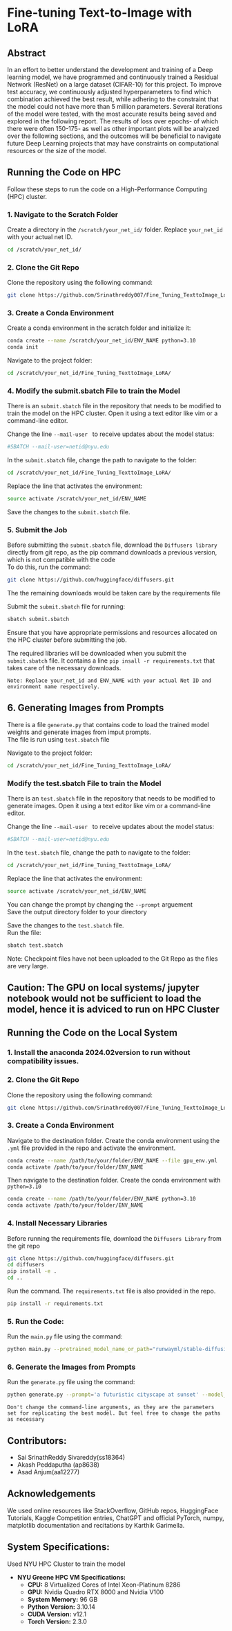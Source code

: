 # Fine-tuning Text-to-Image with LoRA
## Abstract
In an effort to better understand the development and training of a Deep learning model, we have programmed and continuously trained a Residual Network (ResNet) on a large dataset (CIFAR-10) for this project. To improve test accuracy, we continuously adjusted hyperparameters to find which combination achieved the best result, while adhering to the constraint that the model could not have more than 5 million parameters. Several iterations of the model were tested, with the most accurate results being saved and explored in the following report. The results of loss over epochs- of which there were often 150-175- as well as other important plots will be analyzed over the following sections, and the outcomes will be beneficial to navigate future Deep Learning projects that may have constraints on computational resources or the size of the model.

<h2>Running the Code on HPC</h2> 
Follow these steps to run the code on a High-Performance Computing (HPC) cluster.

### 1. Navigate to the Scratch Folder
Create a directory in the `/scratch/your_net_id/` folder. Replace `your_net_id` with your actual net ID.

```bash
cd /scratch/your_net_id/

```
### 2. Clone the Git Repo
Clone the repository using the following command: 
``` bash
git clone https://github.com/Srinathreddy007/Fine_Tuning_TexttoImage_LoRA.git
```

### 3. Create a Conda Environment
Create a conda environment in the scratch folder and initialize it:
```bash
conda create --name /scratch/your_net_id/ENV_NAME python=3.10
conda init
```

Navigate to the project folder:
```bash
cd /scratch/your_net_id/Fine_Tuning_TexttoImage_LoRA/
```
### 4. Modify the submit.sbatch File to train the Model
There is an `submit.sbatch` file in the repository that needs to be modified to train the model on the HPC cluster. Open it using a text editor like vim or a command-line editor.

Change the line `--mail-user ` to receive updates about the model status:
```bash
#SBATCH --mail-user=netid@nyu.edu
```
In the `submit.sbatch` file, change the path to navigate to the folder:
```bash
cd /scratch/your_net_id/Fine_Tuning_TexttoImage_LoRA/
```
Replace the line that activates the environment:
```bash
source activate /scratch/your_net_id/ENV_NAME
```

Save the changes to the  `submit.sbatch` file.

### 5. Submit the Job
Before submitting the `submit.sbatch` file, download the `Diffusers library` directly from git repo, as the pip command downloads a previous version, which is not compatible with the code </br>
To do this, run the command:
```bash
git clone https://github.com/huggingface/diffusers.git
```
The the remaining downloads would be taken care by the requirements file </br>

Submit the `submit.sbatch` file for running:
```bash
sbatch submit.sbatch
```
Ensure that you have appropriate permissions and resources allocated on the HPC cluster before submitting the job.

The required libraries will be downloaded when you submit the `submit.sbatch` file. It contains a line `pip insall -r requirements.txt` that takes care of the necessary downloads. 

`Note: Replace your_net_id and ENV_NAME with your actual Net ID and environment name respectively.`

## 6. Generating Images from Prompts
There is a file `generate.py` that contains code to load the trained model weights and generate images from imput prompts. </br>
The file is run using `test.sbatch` file </br>

Navigate to the project folder:
```bash
cd /scratch/your_net_id/Fine_Tuning_TexttoImage_LoRA/
```
### Modify the test.sbatch File to train the Model
There is an `test.sbatch` file in the repository that needs to be modified to generate images. Open it using a text editor like vim or a command-line editor.

Change the line `--mail-user ` to receive updates about the model status:
```bash
#SBATCH --mail-user=netid@nyu.edu
```
In the `test.sbatch` file, change the path to navigate to the folder:
```bash
cd /scratch/your_net_id/Fine_Tuning_TexttoImage_LoRA/
```
Replace the line that activates the environment:
```bash
source activate /scratch/your_net_id/ENV_NAME
```
You can change the prompt by changing the `--prompt` arguement </br>
Save the output directory folder to your directory

Save the changes to the  `test.sbatch` file. </br>
Run the file:
```bash
sbatch test.sbatch
```

Note: Checkpoint files have not been uploaded to the Git Repo as the files are very large. </br>


## Caution: The GPU on local systems/ jupyter notebook would not be sufficient to load the model, hence it is adviced to run on HPC Cluster </br>

## Running the Code on the Local System
### 1. Install the anaconda 2024.02version to run without compatibility issues. 

### 2. Clone the Git Repo
Clone the repository using the following command: 
``` bash
git clone https://github.com/Srinathreddy007/Fine_Tuning_TexttoImage_LoRA.git
```
### 3. Create a Conda Environment
Navigate to the destination folder. Create the conda environment using the `.yml` file provided in the repo and activate the environment.
```bash
conda create --name /path/to/your/folder/ENV_NAME --file gpu_env.yml
conda activate /path/to/your/folder/ENV_NAME 
```
Then navigate to the destination folder. Create the conda environment with `python=3.10`
```bash
conda create --name /path/to/your/folder/ENV_NAME python=3.10
conda activate /path/to/your/folder/ENV_NAME 
```

### 4. Install Necessary Libraries
Before running the requirements file, download the `Diffusers Library` from the git repo
```bash
git clone https://github.com/huggingface/diffusers.git
cd diffusers
pip install -e .
cd ..

```
Run the command. The `requirements.txt` file is also provided in the repo. 
```bash
pip install -r requirements.txt
```

### 5. Run the Code:
Run the `main.py` file using the command:
```bash
python main.py --pretrained_model_name_or_path="runwayml/stable-diffusion-v1-5" --dataset_name="nlphuji/flickr30k" --output_dir="/scratch/ap8638/Train_DL/Train-Results/Train-3" --cache_dir="/scratch/ap8638/Train_DL/output/cache/" --logging_dir="/scratch/ap8638/Train_DL/output/logs"  --learning_rate=1e-4 --num_train_epochs=1   
```


 ### 6. Generate the Images from Prompts
 Run the `generate.py` file using the command:
 ```bash
python generate.py --prompt='a futuristic cityscape at sunset' --model_path='/scratch/ap8638/Train_DL/Train-Results/Train-2/pytorch_lora_weights.safetensors' --steps=25
```

`Don't change the command-line arguments, as they are the parameters set for replicating the best model. But feel free to change the paths as necessary`

 ## Contributors:
 <ul>
  <li> Sai SrinathReddy Sivareddy(ss18364)</li>
  <li>Akash Peddaputha (ap8638)</li>
  <li>Asad Anjum(aa12277)</li>
 </ul>
 
## Acknowledgements
 We used online resources like StackOverflow, GitHub repos, HuggingFace Tutorials, Kaggle Competition entries, ChatGPT and official PyTorch, numpy, matplotlib documentation and recitations by Karthik Garimella. 

## System Specifications:
Used NYU HPC Cluster to train the model
<ul>
    <li>
        <strong>NYU Greene HPC VM Specifications:</strong>
        <ul>
            <li><strong>CPU:</strong> 8 Virtualized Cores of Intel Xeon-Platinum 8286</li>
            <li><strong>GPU:</strong> Nvidia Quadro RTX 8000 and Nvidia V100</li>
            <li><strong>System Memory:</strong> 96 GB</li>
            <li><strong>Python Version:</strong> 3.10.14</li>
            <li><strong>CUDA Version:</strong> v12.1</li>
            <li><strong>Torch Version:</strong> 2.3.0</li>
        </ul>
    </li>
</ul>







